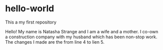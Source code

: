 # hello-world
This a my first repository

Hello!  My name is Natasha Strange and I am a wife and a mother.  I co-own a construction company with my husband which has been non-stop work. The changes I made are the from line 4 to lien 5.  
